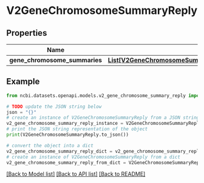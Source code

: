 # V2GeneChromosomeSummaryReply


## Properties

Name | Type | Description | Notes
------------ | ------------- | ------------- | -------------
**gene_chromosome_summaries** | [**List[V2GeneChromosomeSummaryReplyGeneChromosomeSummary]**](V2GeneChromosomeSummaryReplyGeneChromosomeSummary.md) |  | [optional] 

## Example

```python
from ncbi.datasets.openapi.models.v2_gene_chromosome_summary_reply import V2GeneChromosomeSummaryReply

# TODO update the JSON string below
json = "{}"
# create an instance of V2GeneChromosomeSummaryReply from a JSON string
v2_gene_chromosome_summary_reply_instance = V2GeneChromosomeSummaryReply.from_json(json)
# print the JSON string representation of the object
print(V2GeneChromosomeSummaryReply.to_json())

# convert the object into a dict
v2_gene_chromosome_summary_reply_dict = v2_gene_chromosome_summary_reply_instance.to_dict()
# create an instance of V2GeneChromosomeSummaryReply from a dict
v2_gene_chromosome_summary_reply_from_dict = V2GeneChromosomeSummaryReply.from_dict(v2_gene_chromosome_summary_reply_dict)
```
[[Back to Model list]](../README.md#documentation-for-models) [[Back to API list]](../README.md#documentation-for-api-endpoints) [[Back to README]](../README.md)


